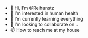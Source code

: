 - 👋 Hi, I’m @Reihanstz
- 👀 I’m interested in human health
- 🌱 I’m currently learning everything
- 💞️ I’m looking to collaborate on ..
- 📫 How to reach me at my house

<!---
Reihanstz/Reihanstz is a ✨ special ✨ repository because its `README.md` (this file) appears on your GitHub profile.
You can click the Preview link to take a look at your changes.
--->
